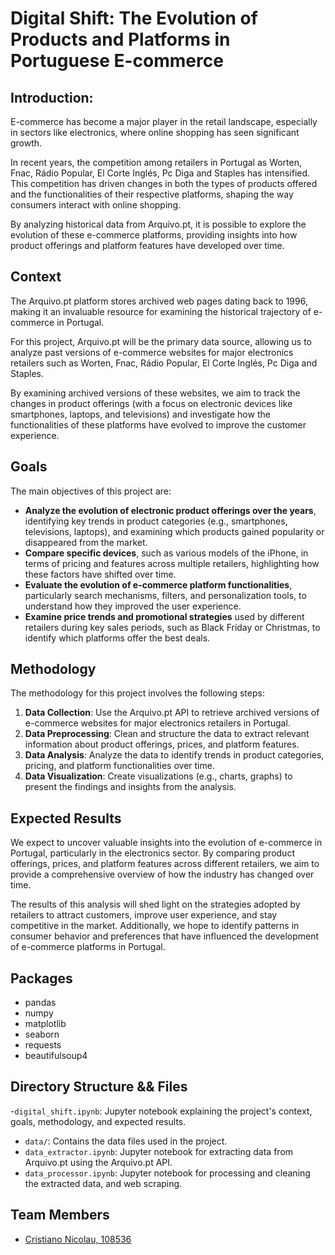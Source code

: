 
# Digital Shift: The Evolution of Products and Platforms in Portuguese E-commerce

## Introduction:

E-commerce has become a major player in the retail landscape, especially in sectors like electronics, where online shopping has seen significant growth.

In recent years, the competition among retailers in Portugal as Worten, Fnac, Rádio Popular, El Corte Inglés, Pc Diga and Staples has intensified. This competition has driven changes in both the types of products offered and the functionalities of their respective platforms, shaping the way consumers interact with online shopping.

By analyzing historical data from Arquivo.pt, it is possible to explore the evolution of these e-commerce platforms, providing insights into how product offerings and platform features have developed over time.

## Context

The Arquivo.pt platform stores archived web pages dating back to 1996, making it an invaluable resource for examining the historical trajectory of e-commerce in Portugal.

For this project, Arquivo.pt will be the primary data source, allowing us to analyze past versions of e-commerce websites for major electronics retailers such as Worten, Fnac, Rádio Popular, El Corte Inglés, Pc Diga and Staples.

By examining archived versions of these websites, we aim to track the changes in product offerings (with a focus on electronic devices like smartphones, laptops, and televisions) and investigate how the functionalities of these platforms have evolved to improve the customer experience.

## Goals

The main objectives of this project are:

- **Analyze the evolution of electronic product offerings over the years**, identifying key trends in product categories (e.g., smartphones, televisions, laptops), and examining which products gained popularity or disappeared from the market.
- **Compare specific devices**, such as various models of the iPhone, in terms of pricing and features across multiple retailers, highlighting how these factors have shifted over time.
- **Evaluate the evolution of e-commerce platform functionalities**, particularly search mechanisms, filters, and personalization tools, to understand how they improved the user experience.
- **Examine price trends and promotional strategies** used by different retailers during key sales periods, such as Black Friday or Christmas, to identify which platforms offer the best deals.

## Methodology

The methodology for this project involves the following steps:

1. **Data Collection**: Use the Arquivo.pt API to retrieve archived versions of e-commerce websites for major electronics retailers in Portugal.
2. **Data Preprocessing**: Clean and structure the data to extract relevant information about product offerings, prices, and platform features.
3. **Data Analysis**: Analyze the data to identify trends in product categories, pricing, and platform functionalities over time.
4. **Data Visualization**: Create visualizations (e.g., charts, graphs) to present the findings and insights from the analysis.

## Expected Results

We expect to uncover valuable insights into the evolution of e-commerce in Portugal, particularly in the electronics sector. By comparing product offerings, prices, and platform features across different retailers, we aim to provide a comprehensive overview of how the industry has changed over time.

The results of this analysis will shed light on the strategies adopted by retailers to attract customers, improve user experience, and stay competitive in the market. Additionally, we hope to identify patterns in consumer behavior and preferences that have influenced the development of e-commerce platforms in Portugal.

## Packages

- pandas
- numpy
- matplotlib
- seaborn
- requests
- beautifulsoup4

## Directory Structure && Files

-`digital_shift.ipynb`: Jupyter notebook explaining the project's context, goals, methodology, and expected results.
- `data/`: Contains the data files used in the project.
- `data_extractor.ipynb`: Jupyter notebook for extracting data from Arquivo.pt using the Arquivo.pt API.
- `data_processor.ipynb`: Jupyter notebook for processing and cleaning the extracted data, and web scraping.

## Team Members

- [Cristiano Nicolau, 108536](mailto:cristianonicolau@ua.pt)

